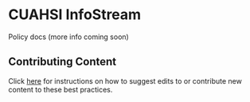 # CUAHSI InfoStream
Policy docs (more info coming soon)

## Contributing Content

Click [here](contribute.md) for instructions on how to suggest edits to or contribute new content to these best practices.

